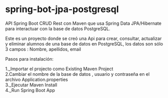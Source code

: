 # spring-bot-jpa-postgresql


API Spring Boot CRUD Rest con Maven que usa Spring Data JPA/Hibernate para interactuar con la base de datos PostgreSQL. 

Este es un proyecto donde se creó una Api para crear, consultar, actualizar y eliminar alumnos de una base de datos en PostgreSQL, los datos son sólo 3 campos : Nombre, apellidos, email  

Pasos para instalación:

1._Importar el projecto como Existing Maven Project  
2.Cambiar el nombre de la base de datos , usuario y contraseña en el archivo Application.properties  
3._Ejecutar Maven Install  
4._Run Spring Boot App  
